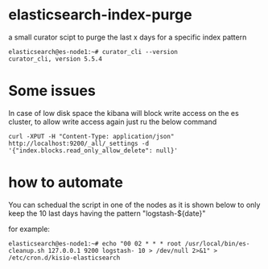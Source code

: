 # elasticsearch-index-purge
a small curator scipt to purge the last x days for a specific index pattern
```
elasticsearch@es-node1:~# curator_cli --version
curator_cli, version 5.5.4
```
# Some issues
In case of low disk space the kibana will block write access on the es cluster, to allow write access again just ru the below command
```
curl -XPUT -H "Content-Type: application/json" http://localhost:9200/_all/_settings -d '{"index.blocks.read_only_allow_delete": null}'
```

# how to automate
You can schedual the script in one of the nodes as it is shown below to only keep the 10 last days having the pattern "logstash-${date}"

for example:
```
elasticsearch@es-node1:~# echo "00 02 * * * root /usr/local/bin/es-cleanup.sh 127.0.0.1 9200 logstash- 10 > /dev/null 2>&1" >  /etc/cron.d/kisio-elasticsearch
```
